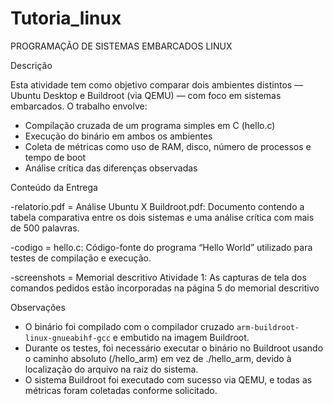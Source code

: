 # Tutoria_linux
PROGRAMAÇÃO DE SISTEMAS EMBARCADOS LINUX

Descrição

Esta atividade tem como objetivo comparar dois ambientes distintos — Ubuntu Desktop e Buildroot (via QEMU) — com foco em sistemas embarcados. O trabalho envolve:

- Compilação cruzada de um programa simples em C (hello.c)
- Execução do binário em ambos os ambientes
- Coleta de métricas como uso de RAM, disco, número de processos e tempo de boot
- Análise crítica das diferenças observadas

Conteúdo da Entrega

-relatorio.pdf = Análise Ubuntu X Buildroot.pdf: Documento contendo a tabela comparativa entre os dois sistemas e uma análise crítica com mais de 500 palavras.

-codigo = hello.c: Código-fonte do programa “Hello World” utilizado para testes de compilação e execução.

-screenshots = Memorial descritivo Atividade 1: As capturas de tela dos comandos pedidos estão incorporadas na página 5 do memorial descritivo

Observações

- O binário foi compilado com o compilador cruzado `arm-buildroot-linux-gnueabihf-gcc` e embutido na imagem Buildroot.
- Durante os testes, foi necessário executar o binário no Buildroot usando o caminho absoluto (/hello_arm) em vez de ./hello_arm, devido à localização do arquivo na raiz do sistema.
- O sistema Buildroot foi executado com sucesso via QEMU, e todas as métricas foram coletadas conforme solicitado.
